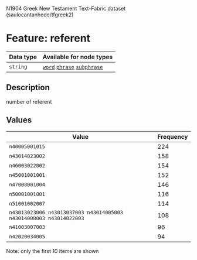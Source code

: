 <p>N1904 Greek New Testament Text-Fabric dataset (saulocantanhede/tfgreek2)</p>

<h1>Feature: referent</h1>

<table>
<thead>
<tr>
  <th>Data type</th>
  <th>Available for node types</th>
</tr>
</thead>
<tbody>
<tr>
  <td><code>string</code></td>
  <td><A HREF="featurebynodetype.md#word"><code>word</code></A> <A HREF="featurebynodetype.md#phrase"><code>phrase</code></A> <A HREF="featurebynodetype.md#subphrase"><code>subphrase</code></A></td>
</tr>
</tbody>
</table>

<h2>Description</h2>

<p>number of referent</p>

<h2>Values</h2>

<table>
<thead>
<tr>
  <th>Value</th>
  <th>Frequency</th>
</tr>
</thead>
<tbody>
<tr>
  <td><code>n40005001015</code></td>
  <td>224</td>
</tr>
<tr>
  <td><code>n43014023002</code></td>
  <td>158</td>
</tr>
<tr>
  <td><code>n46003022002</code></td>
  <td>154</td>
</tr>
<tr>
  <td><code>n45001001001</code></td>
  <td>152</td>
</tr>
<tr>
  <td><code>n47008001004</code></td>
  <td>146</td>
</tr>
<tr>
  <td><code>n50001001001</code></td>
  <td>116</td>
</tr>
<tr>
  <td><code>n51001002007</code></td>
  <td>114</td>
</tr>
<tr>
  <td><code>n43013023006 n43013037003 n43014005003 n43014008003 n43014022003</code></td>
  <td>108</td>
</tr>
<tr>
  <td><code>n41003007003</code></td>
  <td>96</td>
</tr>
<tr>
  <td><code>n42020034005</code></td>
  <td>94</td>
</tr>
</tbody>
</table>

<p>Note: only the first 10 items are shown</p>
